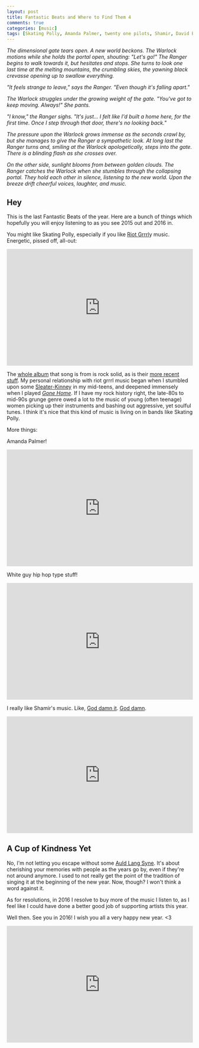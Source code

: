 ```yaml
---
layout: post
title: Fantastic Beats and Where to Find Them 4
comments: true
categories: [music]
tags: [Skating Polly, Amanda Palmer, twenty one pilots, Shamir, David Bowie, Sleater-Kinney, Gone Home]
---
```


*The dimensional gate tears open. A new world beckons. The Warlock motions while she holds the portal open, shouting: "Let's go!" The Ranger begins to walk towards it, but hesitates and stops. She turns to look one last time at the melting mountains, the crumbling skies, the yawning black crevasse opening up to swallow everything.*

*"It feels strange to leave," says the Ranger. "Even though it's falling apart."*

*The Warlock struggles under the growing weight of the gate. "You've got to keep moving. Always!" She pants.*

*"I know," the Ranger sighs. "It's just... I felt like I'd built a home here, for the first time. Once I step through that door, there's no looking back."* 

*The pressure upon the Warlock grows immense as the seconds crawl by, but she manages to give the Ranger a sympathetic look. At long last the Ranger turns and, smiling at the Warlock apologetically, steps into the gate. There is a blinding flash as she crosses over.*

*On the other side, sunlight blooms from between golden clouds. The Ranger catches the Warlock when she stumbles through the collapsing portal. They hold each other in silence, listening to the new world. Upon the breeze drift cheerful voices, laughter, and music.*

## Hey

This is the last Fantastic Beats of the year. Here are a bunch of things which hopefully you will enjoy listening to as you see 2015 out and 2016 in.

You might like Skating Polly, especially if you like [Riot Grrrl](https://en.wikipedia.org/wiki/Riot_grrrl)y music. Energetic, pissed off, all-out:

<iframe width="100%" height="315" src="https://www.youtube.com/embed/f6ZZh_KcDqU" frameborder="0" allowfullscreen></iframe>

The [whole album](https://www.youtube.com/watch?v=0qT8vYGxSEY) that song is from is rock solid, as is their [more recent stuff](https://www.youtube.com/watch?v=cmGCcdNPRdM). My personal relationship with riot grrrl music began when I stumbled upon some [Sleater-Kinney](https://www.youtube.com/watch?v=LWLkoN8Zai8) in my mid-teens, and deepened immensely when I played [*Gone Home*](http://www.gonehomegame.com/). If I have my rock history right, the late-80s to mid-90s grunge genre owed a lot to the music of young (often teenage) women picking up their instruments and bashing out aggressive, yet soulful tunes. I think it's nice that this kind of music is living on in bands like Skating Polly.

More things:

Amanda Palmer!

<iframe width="100%" height="315" src="https://www.youtube.com/embed/AY_Og9zWcME" frameborder="0" allowfullscreen></iframe>

White guy hip hop type stuff!

<iframe width="100%" height="315" src="https://www.youtube.com/embed/pXRviuL6vMY" frameborder="0" allowfullscreen></iframe>

I really like Shamir's music. Like, [God damn it](https://www.youtube.com/watch?v=OMstlKC403c). [God damn](https://www.youtube.com/watch?v=0XoGrh9eL9Y).

<iframe width="100%" height="315" src="https://www.youtube.com/embed/Lp9GgdCgMXk" frameborder="0" allowfullscreen></iframe>

## A Cup of Kindness Yet

No, I'm not letting you escape without some [Auld Lang Syne](https://www.youtube.com/watch?v=1rCZduGdax8). It's about cherishing your memories with people as the years go by, even if they're not around anymore. I used to not really get the point of the tradition of singing it at the beginning of the new year. Now, though? I won't think a word against it.

As for resolutions, in 2016 I resolve to buy more of the music I listen to, as I feel like I could have done a better good job of supporting artists this year.

Well then. See you in 2016! I wish you all a very happy new year. <3

<iframe width="100%" height="315" src="https://www.youtube.com/embed/Tgcc5V9Hu3g" frameborder="0" allowfullscreen></iframe>